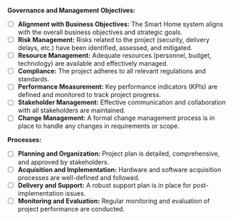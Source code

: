 **Governance and Management Objectives:**

* [ ] **Alignment with Business Objectives:**  The Smart Home system aligns with the overall business objectives and strategic goals.
* [ ] **Risk Management:**  Risks related to the project (security, delivery delays, etc.) have been identified, assessed, and mitigated.
* [ ] **Resource Management:**  Adequate resources (personnel, budget, technology) are available and effectively managed.
* [ ] **Compliance:** The project adheres to all relevant regulations and standards.
* [ ] **Performance Measurement:** Key performance indicators (KPIs) are defined and monitored to track project progress.
* [ ] **Stakeholder Management:**  Effective communication and collaboration with all stakeholders are maintained.
* [ ] **Change Management:**  A formal change management process is in place to handle any changes in requirements or scope.

**Processes:**

* [ ] **Planning and Organization:** Project plan is detailed, comprehensive, and approved by stakeholders.
* [ ] **Acquisition and Implementation:**  Hardware and software acquisition processes are well-defined and followed.
* [ ] **Delivery and Support:**  A robust support plan is in place for post-implementation issues.
* [ ] **Monitoring and Evaluation:**  Regular monitoring and evaluation of project performance are conducted.